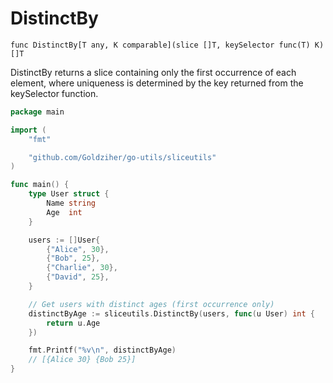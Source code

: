 # DistinctBy

`func DistinctBy[T any, K comparable](slice []T, keySelector func(T) K) []T`

DistinctBy returns a slice containing only the first occurrence of each element, where uniqueness is determined by the key returned from the keySelector function.

```go
package main

import (
	"fmt"

	"github.com/Goldziher/go-utils/sliceutils"
)

func main() {
	type User struct {
		Name string
		Age  int
	}

	users := []User{
		{"Alice", 30},
		{"Bob", 25},
		{"Charlie", 30},
		{"David", 25},
	}

	// Get users with distinct ages (first occurrence only)
	distinctByAge := sliceutils.DistinctBy(users, func(u User) int {
		return u.Age
	})

	fmt.Printf("%v\n", distinctByAge)
	// [{Alice 30} {Bob 25}]
}
```
